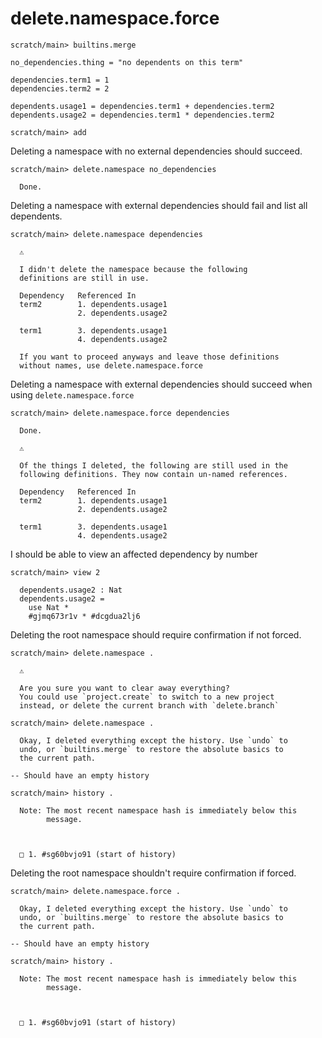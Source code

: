 # delete.namespace.force

``` ucm :hide
scratch/main> builtins.merge
```

``` unison :hide
no_dependencies.thing = "no dependents on this term"

dependencies.term1 = 1
dependencies.term2 = 2

dependents.usage1 = dependencies.term1 + dependencies.term2
dependents.usage2 = dependencies.term1 * dependencies.term2
```

``` ucm :hide
scratch/main> add
```

Deleting a namespace with no external dependencies should succeed.

``` ucm
scratch/main> delete.namespace no_dependencies

  Done.
```

Deleting a namespace with external dependencies should fail and list all dependents.

``` ucm :error
scratch/main> delete.namespace dependencies

  ⚠️

  I didn't delete the namespace because the following
  definitions are still in use.

  Dependency   Referenced In
  term2        1. dependents.usage1
               2. dependents.usage2
               
  term1        3. dependents.usage1
               4. dependents.usage2

  If you want to proceed anyways and leave those definitions
  without names, use delete.namespace.force
```

Deleting a namespace with external dependencies should succeed when using `delete.namespace.force`

``` ucm
scratch/main> delete.namespace.force dependencies

  Done.

  ⚠️

  Of the things I deleted, the following are still used in the
  following definitions. They now contain un-named references.

  Dependency   Referenced In
  term2        1. dependents.usage1
               2. dependents.usage2
               
  term1        3. dependents.usage1
               4. dependents.usage2
```

I should be able to view an affected dependency by number

``` ucm
scratch/main> view 2

  dependents.usage2 : Nat
  dependents.usage2 =
    use Nat *
    #gjmq673r1v * #dcgdua2lj6
```

Deleting the root namespace should require confirmation if not forced.

``` ucm
scratch/main> delete.namespace .

  ⚠️

  Are you sure you want to clear away everything?
  You could use `project.create` to switch to a new project
  instead, or delete the current branch with `delete.branch`

scratch/main> delete.namespace .

  Okay, I deleted everything except the history. Use `undo` to
  undo, or `builtins.merge` to restore the absolute basics to
  the current path.

-- Should have an empty history

scratch/main> history .

  Note: The most recent namespace hash is immediately below this
        message.



  □ 1. #sg60bvjo91 (start of history)
```

Deleting the root namespace shouldn't require confirmation if forced.

``` ucm
scratch/main> delete.namespace.force .

  Okay, I deleted everything except the history. Use `undo` to
  undo, or `builtins.merge` to restore the absolute basics to
  the current path.

-- Should have an empty history

scratch/main> history .

  Note: The most recent namespace hash is immediately below this
        message.



  □ 1. #sg60bvjo91 (start of history)
```
